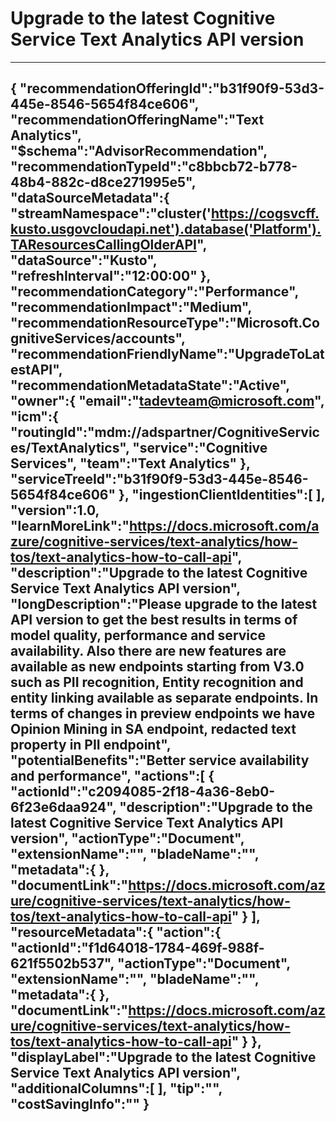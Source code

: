 <properties
    pageTitle="Upgrade to the latest Cognitive Service Text Analytics API version."
    description="Please upgrade to the latest API version for better availability and performance."
    authors="tadevteam"
    ms.author="tadevteam"
    articleId="5cb51d7e-5b86-4d49-adb5-8d4bde4afa92_Fairfax"
    selfHelpType="advisorRecommendationMetadata"
    cloudEnvironments="Fairfax"
	ownershipId="CogSvc_TextAnalytics"
/>
# Upgrade to the latest Cognitive Service Text Analytics API version
---
{
   "recommendationOfferingId":"b31f90f9-53d3-445e-8546-5654f84ce606",
   "recommendationOfferingName":"Text Analytics",
   "$schema":"AdvisorRecommendation",
   "recommendationTypeId":"c8bbcb72-b778-48b4-882c-d8ce271995e5",
   "dataSourceMetadata":{
      "streamNamespace":"cluster('https://cogsvcff.kusto.usgovcloudapi.net').database('Platform').TAResourcesCallingOlderAPI",
      "dataSource":"Kusto",
      "refreshInterval":"12:00:00"
   },
   "recommendationCategory":"Performance",
   "recommendationImpact":"Medium",
   "recommendationResourceType":"Microsoft.CognitiveServices/accounts",
   "recommendationFriendlyName":"UpgradeToLatestAPI",
   "recommendationMetadataState":"Active",
   "owner":{
      "email":"tadevteam@microsoft.com",
      "icm":{
         "routingId":"mdm://adspartner/CognitiveServices/TextAnalytics",
         "service":"Cognitive Services",
         "team":"Text Analytics"
      },
      "serviceTreeId":"b31f90f9-53d3-445e-8546-5654f84ce606"
   },
   "ingestionClientIdentities":[
   ],
   "version":1.0,
   "learnMoreLink":"https://docs.microsoft.com/azure/cognitive-services/text-analytics/how-tos/text-analytics-how-to-call-api",
   "description":"Upgrade to the latest Cognitive Service Text Analytics API version",
   "longDescription":"Please upgrade to the latest API version to get the best results in terms of model quality, performance and service availability. Also there are new features are available as new endpoints starting from V3.0 such as PII recognition, Entity recognition and entity linking available as separate endpoints. In terms of changes in preview endpoints we have Opinion Mining in SA endpoint, redacted text property in PII endpoint",
   "potentialBenefits":"Better service availability and performance",
   "actions":[
      {
         "actionId":"c2094085-2f18-4a36-8eb0-6f23e6daa924",
         "description":"Upgrade to the latest Cognitive Service Text Analytics API version",
         "actionType":"Document",
         "extensionName":"",
         "bladeName":"",
         "metadata":{
         },
         "documentLink":"https://docs.microsoft.com/azure/cognitive-services/text-analytics/how-tos/text-analytics-how-to-call-api"
      }
   ],
   "resourceMetadata":{
      "action":{
         "actionId":"f1d64018-1784-469f-988f-621f5502b537",
         "actionType":"Document",
         "extensionName":"",
         "bladeName":"",
         "metadata":{
         },
         "documentLink":"https://docs.microsoft.com/azure/cognitive-services/text-analytics/how-tos/text-analytics-how-to-call-api"
      }
   },
   "displayLabel":"Upgrade to the latest Cognitive Service Text Analytics API version",
   "additionalColumns":[
   ],
   "tip":"",
   "costSavingInfo":""
}
---
